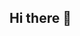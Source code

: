 ## Hi there 👋

<!--
**Xhinsu/Xhinsu** is a ✨ _special_ ✨ repository because its `README.md` (this file) appears on your GitHub profile.

Here are some ideas to get you started:

- 🔭 I’m currently working on building full stack applications
- 🌱 I’m currently learning Java programming
- 👯 I’m looking to collaborate on building java applications
- 🤔 I’m looking for help with getting job in tech
- 💬 Ask me about: I enjoy building applications and resolving issues.]
- 📫 How to reach me: xhinsoo@gmail.com
- 😄 Pronouns: He
- ⚡ Fun fact: I am multilingual.
-->
